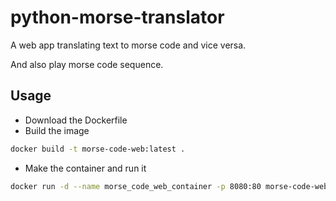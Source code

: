 # python-morse-translator

A web app translating text to morse code and vice versa. 

And also play morse code sequence.

## Usage
- Download the Dockerfile
- Build the image
```bash
docker build -t morse-code-web:latest .
```
- Make the container and run it
```bash
docker run -d --name morse_code_web_container -p 8080:80 morse-code-web
```
